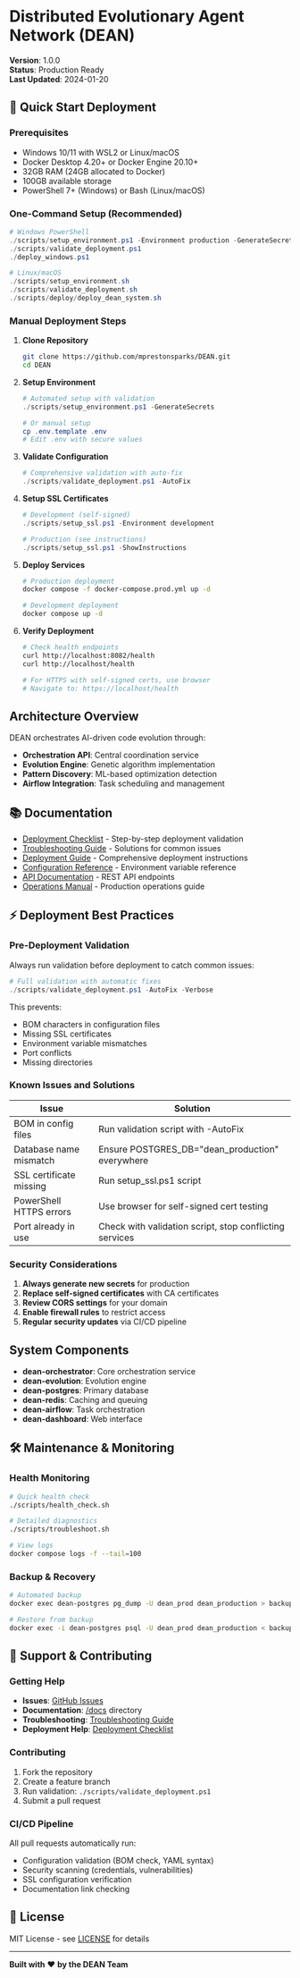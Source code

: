 # Distributed Evolutionary Agent Network (DEAN)

**Version**: 1.0.0  
**Status**: Production Ready  
**Last Updated**: 2024-01-20

## 🚀 Quick Start Deployment

### Prerequisites
- Windows 10/11 with WSL2 or Linux/macOS
- Docker Desktop 4.20+ or Docker Engine 20.10+
- 32GB RAM (24GB allocated to Docker)
- 100GB available storage
- PowerShell 7+ (Windows) or Bash (Linux/macOS)

### One-Command Setup (Recommended)
```powershell
# Windows PowerShell
./scripts/setup_environment.ps1 -Environment production -GenerateSecrets
./scripts/validate_deployment.ps1
./deploy_windows.ps1

# Linux/macOS
./scripts/setup_environment.sh
./scripts/validate_deployment.sh
./scripts/deploy/deploy_dean_system.sh
```

### Manual Deployment Steps
1. **Clone Repository**
   ```bash
   git clone https://github.com/mprestonsparks/DEAN.git
   cd DEAN
   ```

2. **Setup Environment**
   ```powershell
   # Automated setup with validation
   ./scripts/setup_environment.ps1 -GenerateSecrets
   
   # Or manual setup
   cp .env.template .env
   # Edit .env with secure values
   ```

3. **Validate Configuration**
   ```powershell
   # Comprehensive validation with auto-fix
   ./scripts/validate_deployment.ps1 -AutoFix
   ```

4. **Setup SSL Certificates**
   ```powershell
   # Development (self-signed)
   ./scripts/setup_ssl.ps1 -Environment development
   
   # Production (see instructions)
   ./scripts/setup_ssl.ps1 -ShowInstructions
   ```

5. **Deploy Services**
   ```bash
   # Production deployment
   docker compose -f docker-compose.prod.yml up -d
   
   # Development deployment
   docker compose up -d
   ```

6. **Verify Deployment**
   ```bash
   # Check health endpoints
   curl http://localhost:8082/health
   curl http://localhost/health
   
   # For HTTPS with self-signed certs, use browser
   # Navigate to: https://localhost/health
   ```

## Architecture Overview
DEAN orchestrates AI-driven code evolution through:
- **Orchestration API**: Central coordination service
- **Evolution Engine**: Genetic algorithm implementation
- **Pattern Discovery**: ML-based optimization detection
- **Airflow Integration**: Task scheduling and management

## 📚 Documentation
- [Deployment Checklist](docs/DEPLOYMENT_CHECKLIST.md) - Step-by-step deployment validation
- [Troubleshooting Guide](docs/TROUBLESHOOTING.md) - Solutions for common issues
- [Deployment Guide](docs/deployment/DEPLOYMENT_GUIDE.md) - Comprehensive deployment instructions
- [Configuration Reference](docs/configuration/README.md) - Environment variable reference
- [API Documentation](docs/api/README.md) - REST API endpoints
- [Operations Manual](docs/operations/README.md) - Production operations guide

## ⚡ Deployment Best Practices

### Pre-Deployment Validation
Always run validation before deployment to catch common issues:
```powershell
# Full validation with automatic fixes
./scripts/validate_deployment.ps1 -AutoFix -Verbose
```

This prevents:
- BOM characters in configuration files
- Missing SSL certificates
- Environment variable mismatches
- Port conflicts
- Missing directories

### Known Issues and Solutions

| Issue | Solution |
|-------|----------|
| BOM in config files | Run validation script with -AutoFix |
| Database name mismatch | Ensure POSTGRES_DB="dean_production" everywhere |
| SSL certificate missing | Run setup_ssl.ps1 script |
| PowerShell HTTPS errors | Use browser for self-signed cert testing |
| Port already in use | Check with validation script, stop conflicting services |

### Security Considerations
1. **Always generate new secrets** for production
2. **Replace self-signed certificates** with CA certificates
3. **Review CORS settings** for your domain
4. **Enable firewall rules** to restrict access
5. **Regular security updates** via CI/CD pipeline

## System Components
- **dean-orchestrator**: Core orchestration service
- **dean-evolution**: Evolution engine
- **dean-postgres**: Primary database
- **dean-redis**: Caching and queuing
- **dean-airflow**: Task orchestration
- **dean-dashboard**: Web interface

## 🛠️ Maintenance & Monitoring

### Health Monitoring
```bash
# Quick health check
./scripts/health_check.sh

# Detailed diagnostics
./scripts/troubleshoot.sh

# View logs
docker compose logs -f --tail=100
```

### Backup & Recovery
```bash
# Automated backup
docker exec dean-postgres pg_dump -U dean_prod dean_production > backup.sql

# Restore from backup
docker exec -i dean-postgres psql -U dean_prod dean_production < backup.sql
```

## 🤝 Support & Contributing

### Getting Help
- **Issues**: [GitHub Issues](https://github.com/mprestonsparks/DEAN/issues)
- **Documentation**: [/docs](./docs) directory
- **Troubleshooting**: [Troubleshooting Guide](docs/TROUBLESHOOTING.md)
- **Deployment Help**: [Deployment Checklist](docs/DEPLOYMENT_CHECKLIST.md)

### Contributing
1. Fork the repository
2. Create a feature branch
3. Run validation: `./scripts/validate_deployment.ps1`
4. Submit a pull request

### CI/CD Pipeline
All pull requests automatically run:
- Configuration validation (BOM check, YAML syntax)
- Security scanning (credentials, vulnerabilities)
- SSL configuration verification
- Documentation link checking

## 📝 License
MIT License - see [LICENSE](LICENSE) for details

---

**Built with** ❤️ **by the DEAN Team**